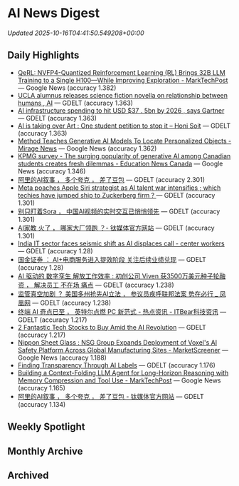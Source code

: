 # AI News Digest

_Updated 2025-10-16T04:41:50.549208+00:00_

## Daily Highlights

- [QeRL: NVFP4-Quantized Reinforcement Learning (RL) Brings 32B LLM Training to a Single H100—While Improving Exploration - MarkTechPost](./daily/559560089eda10d2.md) — Google News (accuracy 1.382)
- [UCLA alumnus releases science fiction novella on relationship between humans , AI](./daily/aa671185ccb9a811.md) — GDELT (accuracy 1.363)
- [AI infrastructure spending to hit USD $37 . 5bn by 2026 , says Gartner](./daily/a20cc5fe8c62c3ed.md) — GDELT (accuracy 1.363)
- [AI is taking over Art : One student petition to stop it – Honi Soit](./daily/d69f3f73b1cc8431.md) — GDELT (accuracy 1.363)
- [Method Teaches Generative AI Models To Locate Personalized Objects - Mirage News](./daily/0c2c1dae1fbdbc69.md) — Google News (accuracy 1.362)
- [KPMG survey - The surging popularity of generative AI among Canadian students creates fresh dilemmas - Education News Canada](./daily/111d3eab37276093.md) — Google News (accuracy 1.346)
- [阿里的AI叙事 ， 多个夸克 ， 差了豆包](./daily/f2bd03f48eb71adb.md) — GDELT (accuracy 2.301)
- [Meta poaches Apple Siri strategist as AI talent war intensifies ; which techies have jumped ship to Zuckerberg firm ? ](./daily/32dd84f5eaba5c5c.md) — GDELT (accuracy 1.301)
- [别只盯着Sora ， 中国AI视频的实时交互已悄悄领先](./daily/7998f707012b2b3e.md) — GDELT (accuracy 1.301)
- [  AI家教  火了 ， 哪家大厂领跑 ？- 钛媒体官方网站](./daily/15f4ad15d06954b9.md) — GDELT (accuracy 1.301)
- [India IT sector faces seismic shift as AI displaces call - center workers](./daily/82a1e881d540166a.md) — GDELT (accuracy 1.28)
- [国金证券 ： AI+电商服务进入提效阶段 关注后续业绩兑现](./daily/11c4a288ce610bd3.md) — GDELT (accuracy 1.28)
- [AI 驱动的  数字孪生  解放工作效率 : 初创公司 Viven 获3500万美元种子轮融资 ， 解决员工  不在场  痛点](./daily/e32e512e8eb5be31.md) — GDELT (accuracy 1.238)
- [监管真空加剧 ？ 美国多州抢先AI立法 ， 参议员疾呼联邦法案  势在必行 _ 凤凰网](./daily/3d4caf3c39037225.md) — GDELT (accuracy 1.238)
- [终端 AI 奇点已至 ， 英特尔点燃 PC 新范式 - 热点资讯 - ITBear科技资讯](./daily/7235b20286ada042.md) — GDELT (accuracy 1.217)
- [2 Fantastic Tech Stocks to Buy Amid the AI Revolution](./daily/65ecc9b1c11ee748.md) — GDELT (accuracy 1.217)
- [Nippon Sheet Glass : NSG Group Expands Deployment of Voxel's AI Safety Platform Across Global Manufacturing Sites - MarketScreener](./daily/db013051f8425aa0.md) — Google News (accuracy 1.188)
- [Finding Transparency Through AI Labels](./daily/b2970f613f2d4840.md) — GDELT (accuracy 1.176)
- [Building a Context-Folding LLM Agent for Long-Horizon Reasoning with Memory Compression and Tool Use - MarkTechPost](./daily/c1f633adde073fbe.md) — Google News (accuracy 1.165)
- [阿里的AI叙事 ， 多个夸克 ， 差了豆包 - 钛媒体官方网站](./daily/62edd6429bea7531.md) — GDELT (accuracy 1.134)

## Weekly Spotlight


## Monthly Archive


## Archived
